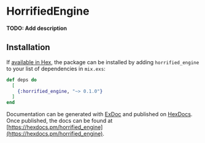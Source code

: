 # HorrifiedEngine

**TODO: Add description**

## Installation

If [available in Hex](https://hex.pm/docs/publish), the package can be installed
by adding `horrified_engine` to your list of dependencies in `mix.exs`:

```elixir
def deps do
  [
    {:horrified_engine, "~> 0.1.0"}
  ]
end
```

Documentation can be generated with [ExDoc](https://github.com/elixir-lang/ex_doc)
and published on [HexDocs](https://hexdocs.pm). Once published, the docs can
be found at [https://hexdocs.pm/horrified_engine](https://hexdocs.pm/horrified_engine).

